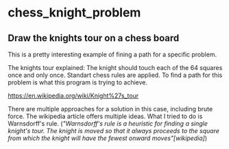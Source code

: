 # chess_knight_problem
## Draw the knights tour on a chess board

This is a pretty interesting example of fining a path for a specific problem.

The knights tour explained: The knight should touch each of the 64 squares once and only once. Standart chess rules are applied. To find a path for this problem is what this program is trying to achieve.  

https://en.wikipedia.org/wiki/Knight%27s_tour

There are multiple approaches for a solution in this case, including brute force. The wikipedia article offers multiple ideas. What I tried to do is Warnsdorff's rule. (*"Warnsdorff's rule is a heuristic for finding a single knight's tour. The knight is moved so that it always proceeds to the square from which the knight will have the fewest onward moves"[wikipedia]*)
